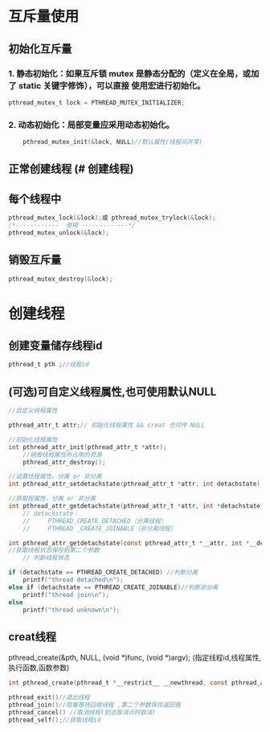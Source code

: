 
# 互斥量使用

## 初始化互斥量

### 1. 静态初始化：如果互斥锁 mutex 是静态分配的（定义在全局，或加了 static 关键字修饰），可以直接 使用宏进行初始化。
```c
pthread_mutex_t lock = PTHREAD_MUTEX_INITIALIZER;
```
### 2. 动态初始化：局部变量应采用动态初始化。
```c
    pthread_mutex_init(&lock, NULL)//默认属性(线程间共享)
```
## 正常创建线程 (# 创建线程)  

## 每个线程中

```c
pthread_mutex_lock(&lock);或 pthread_mutex_trylock(&lock); 
/*------------  使用 -------------*/
pthread_mutex_unlock(&lock);
```

## 销毁互斥量
```c
pthread_mutex_destroy(&lock);
```



# 创建线程

## 创建变量储存线程id
```c
pthread_t pth ;//线程id
```
## (可选)可自定义线程属性,也可使用默认NULL
```c
//自定义线程属性

pthread_attr_t attr;// 初始化线程属性 && creat 也可传 NULL

//初始化线程属性 
int pthread_attr_init(pthread_attr_t *attr);
    //销毁线程属性所占用的资源 
    pthread_attr_destroy();

//设置线程属性，分离 or 非分离 
int pthread_attr_setdetachstate(pthread_attr_t *attr, int detachstate);

//获取程属性，分离 or 非分离 
int pthread_attr_getdetachstate(pthread_attr_t *attr, int *detachstate);
    // detachstate： 
    //     PTHREAD_CREATE_DETACHED（分离线程） 
    //     PTHREAD _CREATE_JOINABLE（非分离线程）

int pthread_attr_getdetachstate(const pthread_attr_t *__attr, int *__detachstate);
//获取线程状态保存到第二个参数
    // 判断线程状态

if (detachstate == PTHREAD_CREATE_DETACHED) //判断分离
    printf("thread detached\n");
else if (detachstate == PTHREAD_CREATE_JOINABLE)//判断非分离
    printf("thread join\n");
else 
    printf("thread unknown\n");
```

## creat线程
pthread_create(&pth, NULL, (void *)func, (void *)argv);
(指定线程id,线程属性,执行函数,函数参数)
```c
int pthread_create(pthread_t *__restrict__ __newthread, const pthread_attr_t *__restrict__ __attr, void *(*__start_routine)(void *), void *__restrict__ __arg)

pthread_exit()//退出线程
pthread_join()//阻塞等待回收线程 ,第二个参数保存返回值
pthread_cancel() //取消线程(到达取消点时取消)
pthread_self();//获取线程id

```

